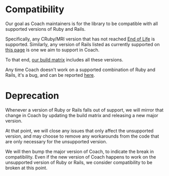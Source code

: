 # Compatibility

Our goal as Coach maintainers is for the library to be compatible with all supported versions of Ruby and Rails.

Specifically, any CRuby/MRI version that has not reached [End of Life](https://endoflife.date/ruby) is supported. Similarly, any version of Rails listed as currently supported on [this page](https://endoflife.date/rails) is one we aim to support in Coach.

To that end, [our build matrix](../.github/tests.yml) includes all these versions.

Any time Coach doesn't work on a supported combination of Ruby and Rails, it's a bug, and can be reported [here](https://github.com/gocardless/coach/issues).

# Deprecation

Whenever a version of Ruby or Rails falls out of support, we will mirror that change in Coach by updating the build matrix and releasing a new major version.

At that point, we will close any issues that only affect the unsupported version, and may choose to remove any workarounds from the code that are only necessary for the unsupported version.

We will then bump the major version of Coach, to indicate the break in compatibility. Even if the new version of Coach happens to work on the unsupported version of Ruby or Rails, we consider compatibility to be broken at this point.
